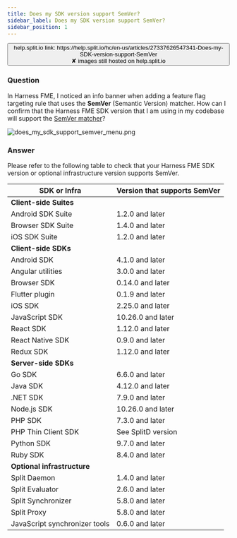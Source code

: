 ```yaml
---
title: Does my SDK version support SemVer?
sidebar_label: Does my SDK version support SemVer?
sidebar_position: 1
---
```


<p>
  <button style={{borderRadius:'8px', border:'1px', fontFamily:'Courier New', fontWeight:'800', textAlign:'left'}}> help.split.io link: https://help.split.io/hc/en-us/articles/27337626547341-Does-my-SDK-version-support-SemVer <br /> ✘ images still hosted on help.split.io </button>
</p>

### Question

In Harness FME, I noticed an info banner when adding a feature flag targeting rule that uses the **SemVer** (Semantic Version) matcher. How can I confirm that the Harness FME SDK version that I am using in my codebase will support the [SemVer matcher](/docs/feature-management-experimentation/feature-management/target-with-custom-attributes#semver-attributes)?

<p>
  <img src="https://help.split.io/hc/article_attachments/35177699381261" alt="does_my_sdk_support_semver_menu.png" />
</p>

### Answer

Please refer to the following table to check that your Harness FME SDK version or optional infrastructure version supports SemVer.

| **SDK or Infra** | **Version that supports SemVer** |
| --- | --- |
| **Client-side Suites** | |
| Android SDK Suite | 1.2.0 and later |
| Browser SDK Suite | 1.4.0 and later |
| iOS SDK Suite | 1.2.0 and later |
| **Client-side SDKs** | |
| Android SDK | 4.1.0 and later |
| Angular utilities | 3.0.0 and later |
| Browser SDK | 0.14.0 and later |
| Flutter plugin | 0.1.9 and later |
| iOS SDK | 2.25.0 and later |
| JavaScript SDK | 10.26.0 and later |
| React SDK | 1.12.0 and later |
| React Native SDK | 0.9.0 and later |
| Redux SDK | 1.12.0 and later |
| **Server-side SDKs** | |
| Go SDK | 6.6.0 and later |
| Java SDK | 4.12.0 and later |
| .NET SDK | 7.9.0 and later |
| Node.js SDK | 10.26.0 and later |
| PHP SDK | 7.3.0 and later |
| PHP Thin Client SDK | See SplitD version |
| Python SDK | 9.7.0 and later |
| Ruby SDK | 8.4.0 and later |
| **Optional infrastructure** | |
| Split Daemon | 1.4.0 and later |
| Split Evaluator | 2.6.0 and later |
| Split Synchronizer | 5.8.0 and later |
| Split Proxy | 5.8.0 and later |
| JavaScript synchronizer tools | 0.6.0 and later |